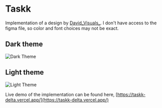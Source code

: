 # Taskk

Implementation of a design by [David_Visuals_](https://twitter.com/David_Visuals_). I don't have access to the figma file, so color and font choices may not be exact.

## Dark theme

![Dark Theme](https://pbs.twimg.com/media/GKlLXTdXgAATMJm?format=jpg&name=4096x4096)

## Light theme

![Light Theme](https://pbs.twimg.com/media/GLEVlOQXAAAGaAP?format=jpg&name=4096x4096)

Live demo of the implementation can be found here, [https://taskk-delta.vercel.app/](https://taskk-delta.vercel.app/)
